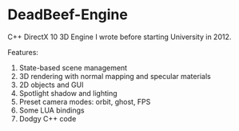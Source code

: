 # DeadBeef-Engine
C++ DirectX 10 3D Engine I wrote before starting University in 2012.

Features:
1. State-based scene management
2. 3D rendering with normal mapping and specular materials
3. 2D objects and GUI
4. Spotlight shadow and lighting
5. Preset camera modes: orbit, ghost, FPS
6. Some LUA bindings
7. Dodgy C++ code
